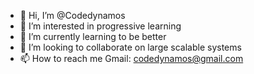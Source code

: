 - 👋 Hi, I’m @Codedynamos 
- 👀 I’m interested in progressive learning
- 🌱 I’m currently learning to be better
- 💞️ I’m looking to collaborate on large scalable systems
- 📫 How to reach me Gmail: codedynamos@gmail.com

<!---
Codedynamos/Codedynamos is a ✨ special ✨ repository because its `README.md` (this file) appears on your GitHub profile.
You can click the Preview link to take a look at your changes.
--->
